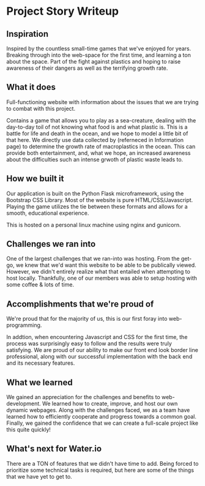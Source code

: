 # Project Story Writeup

## Inspiration
Inspired by the countless small-time games that we've enjoyed for years. Breaking through into the web-space for the first time, and learning a ton about the space.
Part of the fight against plastics and hoping to raise awareness of their dangers as well as the terrifying growth rate.

## What it does
Full-functioning website with information about the issues that we are trying to combat with this project.

Contains a game that allows you to play as a sea-creature, dealing with the day-to-day toil of not knowing what food is and what plastic is. This is a battle for life and death in the ocean, and we hope to model a little bit of that here. We directly use data collected by (referneced in Information page) to determine the growth rate of macroplastics in the ocean. This can provide both entertainment, and, what we hope, an increased awareness about the difficulties such an intense grwoth of plastic waste leads to.


## How we built it
Our application is built on the Python Flask microframework, using the Bootstrap CSS Library. Most of the website is pure HTML/CSS/Javascript. Playing the game utilizes the tie between these formats and allows for a smooth, educational experience.

This is hosted on a personal linux machine using nginx and gunicorn.

## Challenges we ran into

One of the largest challenges that we ran-into was hosting. From the get-go, we knew that we'd want this website to be able to be publically viewed. However, we didn't entirely realize what that entailed when attempting to host locally. Thankfully, one of our members was able to setup hosting with some coffee & lots of time. 

## Accomplishments that we're proud of

We're proud that for the majority of us, this is our first foray into web-programming. 

In addtion, when encountering Javascript and CSS for the first time, the process was surprisingly easy to follow and the results were truly satisfying. We are proud of our ability to make our front end look border line professional, along with our successful implementation with the back end and its necessary features.

## What we learned

We gained an appreciation for the challenges and benefits to web-development. We learned how to create, improve, and host our own dynamic webpages. Along with the challenges faced, we as a team have learned how to efficiently cooperate and progress towards a common goal. Finally, we gained the confidence that we can create a full-scale project like this quite quickly!

## What's next for Water.io

There are a TON of features that we didn't have time to add. Being forced to prioritize some technical tasks is required, but here are some of the things that we have yet to get to.
